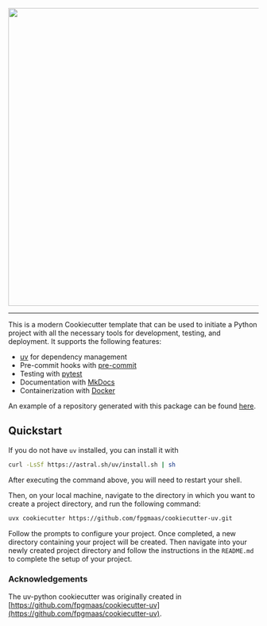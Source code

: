 <p align="center">
  <img width="600" src="static/cookiecutter.svg">
</p style = "margin-bottom: 2rem;">
<style>
  .md-typeset h1,
  .md-content__button {
    display: none;
  }
</style>

---

This is a modern Cookiecutter template that can be used to initiate a Python project with all the necessary tools for development, testing, and deployment. It supports the following features:

- [uv](https://docs.astral.sh/uv/) for dependency management
- Pre-commit hooks with [pre-commit](https://pre-commit.com/)
- Testing with [pytest](https://docs.pytest.org/en/7.1.x/)
- Documentation with [MkDocs](https://www.mkdocs.org/)
- Containerization with [Docker](https://www.docker.com/)

An example of a repository generated with this package can be found [here](https://github.com/fpgmaas/cookiecutter-uv-example).

## Quickstart

If you do not have `uv` installed, you can install it with

```bash
curl -LsSf https://astral.sh/uv/install.sh | sh
```
After executing the command above, you will need to restart your shell.

Then, on your local machine, navigate to the directory in which you want to
create a project directory, and run the following command:

```bash
uvx cookiecutter https://github.com/fpgmaas/cookiecutter-uv.git
```

Follow the prompts to configure your project. Once completed, a new directory containing your project will be created. Then navigate into your newly created project directory and follow the instructions in the `README.md` to complete the setup of your project.

### Acknowledgements

The uv-python cookiecutter was originally created in [https://github.com/fpgmaas/cookiecutter-uv](https://github.com/fpgmaas/cookiecutter-uv).

